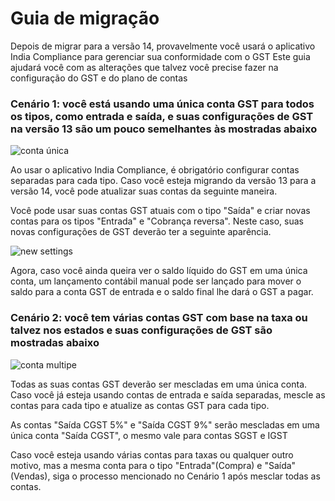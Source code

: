 # Guia de migração



Depois de migrar para a versão 14, provavelmente você usará o aplicativo India Compliance para gerenciar sua conformidade com o GST
Este guia ajudará você com as alterações que talvez você precise fazer na configuração do GST e do plano de contas 


### Cenário 1: você está usando uma única conta GST para todos os tipos, como entrada e saída, e suas configurações de GST na versão 13 são um pouco semelhantes às mostradas abaixo


![conta única](/files/single-account.png)


Ao usar o aplicativo India Compliance, é obrigatório configurar contas separadas para cada tipo. Caso você esteja migrando da versão 13 para a versão 14, você pode atualizar suas contas da seguinte maneira.


Você pode usar suas contas GST atuais com o tipo "Saída" e criar novas contas para os tipos "Entrada" e "Cobrança reversa". Neste caso, suas novas configurações de GST deverão ter a seguinte aparência.


![new settings](/files/new-settings.png)


Agora, caso você ainda queira ver o saldo líquido do GST em uma única conta, um lançamento contábil manual pode ser lançado para mover o saldo para a conta GST de entrada e o saldo final lhe dará o GST a pagar.


###  Cenário 2: você tem várias contas GST com base na taxa ou talvez nos estados e suas configurações de GST são mostradas abaixo


![conta multipe](/files/multipe-account.png)


Todas as suas contas GST deverão ser mescladas em uma única conta. Caso você já esteja usando contas de entrada e saída separadas, mescle as contas para cada tipo e atualize as contas GST para cada tipo.


As contas "Saída CGST 5%" e "Saída CGST 9%" serão mescladas em uma única conta "Saída CGST", o mesmo vale para contas SGST e IGST


Caso você esteja usando várias contas para taxas ou qualquer outro motivo, mas a mesma conta para o tipo "Entrada"(Compra) e "Saída"(Vendas), siga o processo mencionado no Cenário 1 após mesclar todas as contas.



